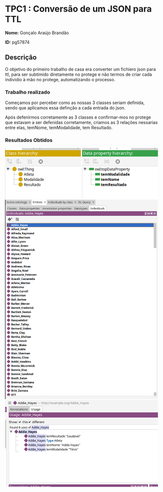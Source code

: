 # TPC1 :  Conversão de um JSON para TTL


**Nome:** Gonçalo Araújo Brandão


**ID:** pg57874


## Descrição

O objetivo do primeiro trabalho de casa era converter um fichiero json para ttl, para ser subtimido diretamente no protege e não termos de criar cada individio à mão no protege, automatizando o processo. 


### Trabalho realizado

Começamos por perceber como as nossas 3 classes seriam definida, sendo que aplicamos essa definção a cada entrada do json. 

Após defenirmos corretamente as 3 classes e confirmar-mos no protege que estavam a ser defenidas corretamente, criamos as 3 relações nessarias entre elas, temNome, temModalidade, tem Resultado. 



### Resultados Obtidos

![text](imagens/classes.png)
![text](imagens/relacoes.png)
![text](imagens/pessoas.png)
![text](imagens/indivial.png)





